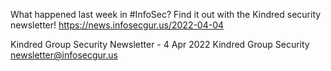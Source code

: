 What happened last week in #InfoSec? Find it out with the Kindred security newsletter!
https://news.infosecgur.us/2022-04-04

Kindred Group Security Newsletter -  4 Apr 2022
Kindred Group Security
newsletter@infosecgur.us
 
